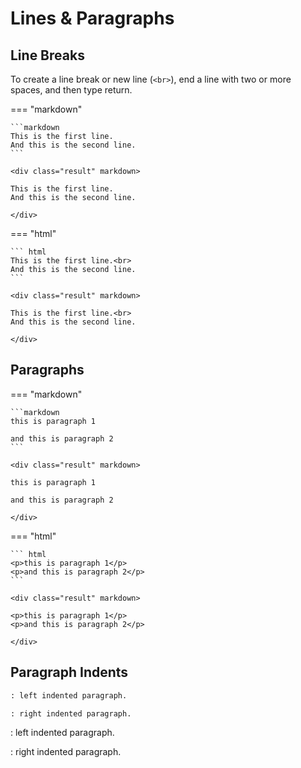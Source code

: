 # Lines & Paragraphs

## Line Breaks

To create a line break or new line (`<br>`), end a line with two or more spaces, and then type return.

=== "markdown"

    ```markdown
    This is the first line.
    And this is the second line.
    ```

    <div class="result" markdown>

    This is the first line.
    And this is the second line.

    </div>

=== "html"

    ``` html
    This is the first line.<br>
    And this is the second line.
    ```

    <div class="result" markdown>

    This is the first line.<br>
    And this is the second line.

    </div>

## Paragraphs

=== "markdown"

    ```markdown
    this is paragraph 1

    and this is paragraph 2
    ```

    <div class="result" markdown>

    this is paragraph 1

    and this is paragraph 2

    </div>

=== "html"

    ``` html
    <p>this is paragraph 1</p>
    <p>and this is paragraph 2</p>
    ```

    <div class="result" markdown>

    <p>this is paragraph 1</p>
    <p>and this is paragraph 2</p>

    </div>

## Paragraph Indents

```markdown
: left indented paragraph.

: right indented paragraph.
```

<div class="result" markdown>

: left indented paragraph.

: right indented paragraph.

</div>
